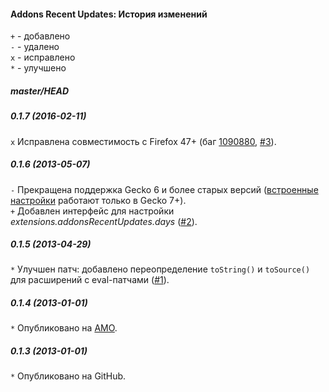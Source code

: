 ﻿#### Addons Recent Updates: История изменений

`+` - добавлено<br>
`-` - удалено<br>
`x` - исправлено<br>
`*` - улучшено<br>

##### master/HEAD
##### 0.1.7 (2016-02-11)
`x` Исправлена совместимость с Firefox 47+ (баг <a href="https://bugzilla.mozilla.org/show_bug.cgi?id=1090880">1090880</a>, <a href="https://github.com/Infocatcher/Addons_Recent_Updates/issues/3">#3</a>).<br>

##### 0.1.6 (2013-05-07)
`-` Прекращена поддержка Gecko 6 и более старых версий (<a href="https://developer.mozilla.org/en-US/docs/Extensions/Inline_Options">встроенные настройки</a> работают только в Gecko 7+).<br> 
`+` Добавлен интерфейс для настройки <em>extensions.addonsRecentUpdates.days</em> (<a href="https://github.com/Infocatcher/Addons_Recent_Updates/issues/2">#2</a>).<br>

##### 0.1.5 (2013-04-29)
`*` Улучшен патч: добавлено переопределение `toString()` и `toSource()` для расширений с eval-патчами (<a href="https://github.com/Infocatcher/Addons_Recent_Updates/issues/1">#1</a>).<br>

##### 0.1.4 (2013-01-01)
`*` Опубликовано на <a href="https://addons.mozilla.org/">AMO</a>.<br>

##### 0.1.3 (2013-01-01)
`*` Опубликовано на GitHub.<br>